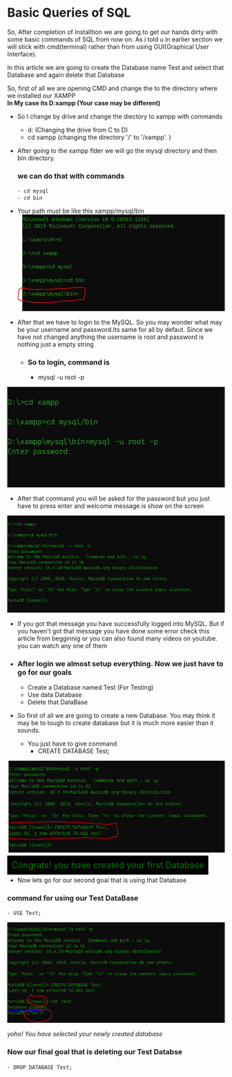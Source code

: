 # Basic Queries of SQL 
So, After completion of Installtion we are going to get our hands dirty with some basic commands of SQL from now on. As i told u in earlier section we will stick with cmd(terminal) rather than from using GUI(Graphical User Interface).

In this article we are going to create the Database name Test and select that Database and again delete that Database

So, first of all we are opening CMD and change the to the directory where we installed our XAMPP\
**In My case its D:xampp (Your case may be different)**

* So I change by drive and change the diectory to xampp with commands
     - d: (Changing the drive from C to D)
     - cd xampp (changing the directory '/' to '/xampp'. )

* After going to the xampp flder we will go the mysql directory and then bin directory.
  ### we can do that with commands 
      - cd mysql
      - cd bin
* Your path must be like this xampp/mysql/bin
  ![image](../images/section2-imgs/tobindir.JPG)
  
* After that we have to login to the MySQL. So you may wonder what may be your username and password.Its same for all by defaut. Since we have not changed anything 
  the username is root and password is nothing 
  just a empty string

  - ### So to login, command is
    - mysql -u root -p 


![image](../images/section2-imgs/login.JPG)

* After that command you will be asked for the password but you just have to press enter and welcome message is show on the screen 

![images](../images/section2-imgs/welcome.PNG)

* If you got that message you have successfully logged into MySQL. But if you haven't got that message you have done some error check this article from begginnig or you can also found many videos on youtube. you can watch any one of them

* ### After login we almost setup everything. Now we just have to go for our goals
    - Create a Database named Test (For Testing)
    - Use data Database 
    - Delete that DataBase

* So first of all we are going to create a new Database. You may think it may be to tough to create database but it is much more easier than it sounds.
    * You just have to give command 
        - CREATE DATABASE Test;
  
![image](../images/section2-imgs/createDb.PNG)

<span style="background-color:black; color :green; font-size:20px; padding:10px">Congrats! you have created your first Database</span>

* Now lets go for our second goal that is using that Database
 
 ### command for using our Test DataBase
    - USE Test;

![image](../images/section2-imgs/useDB.PNG)

 *yoho! You have selected your newly created database*

 ### Now our final goal that is deleting our Test Databse
    - DROP DATABASE Test;


  




 
  

